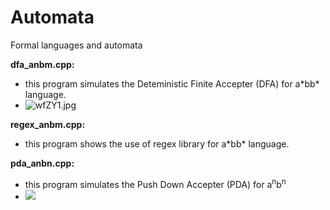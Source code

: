 # Automata
Formal languages and automata

<strong>dfa_anbm.cpp: </strong>
<ul>
  <li> this program simulates the Deteministic Finite Accepter (DFA) for a*bb* language.</li>
  <li><img src="https://imgtr.ee/images/2023/05/28/wfZY1.jpg" alt="wfZY1.jpg" border="0" /></li>
  </ul>
  <strong>regex_anbm.cpp:</strong>
  <ul>
  <li> this program shows the use of regex library for a*bb* language.</li>
  </ul>
  <strong>pda_anbn.cpp:</strong>
  <ul>
  <li>this program simulates the Push Down Accepter (PDA) for a<sup>n</sup>b<sup>n</sup language.</li>
    <li><img src="https://i.postimg.cc/wTdP2SSB/anbn.png" border="0" /></li>
  </ul
    

